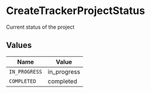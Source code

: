 # CreateTrackerProjectStatus

Current status of the project


## Values

| Name          | Value         |
| ------------- | ------------- |
| `IN_PROGRESS` | in_progress   |
| `COMPLETED`   | completed     |